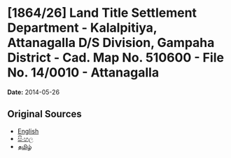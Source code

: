 # [1864/26] Land Title Settlement Department - Kalalpitiya, Attanagalla D/S Division, Gampaha District - Cad. Map No. 510600 - File No. 14/0010 - Attanagalla

**Date:** 2014-05-26

## Original Sources

- [English](https://documents.gov.lk/view/extra-gazettes/2014/5/1864-26_E.pdf)
- [සිංහල](https://documents.gov.lk/view/extra-gazettes/2014/5/1864-26_S.pdf)
- [தமிழ்](https://documents.gov.lk/view/extra-gazettes/2014/5/1864-26_T.pdf)
